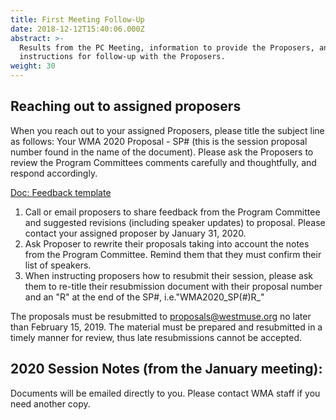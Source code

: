 ```yaml
---
title: First Meeting Follow-Up
date: 2018-12-12T15:40:06.000Z
abstract: >-
  Results from the PC Meeting, information to provide the Proposers, and
  instructions for follow-up with the Proposers.
weight: 30
---
```

## Reaching out to assigned proposers

When you reach out to your assigned Proposers, please title the subject line as follows: Your WMA 2020 Proposal - SP# (this is the session proposal number found in the name of the document). Please ask the Proposers to review the Program Committees comments carefully and thoughtfully, and respond accordingly.

[Doc: Feedback template](/docs/WMA2019_Feedback-Template.docx)

1. Call or email proposers to share feedback from the Program Committee and suggested revisions (including speaker updates) to proposal. Please contact your assigned proposer by January 31, 2020.
2. Ask Proposer to rewrite their proposals taking into account the notes from the Program Committee. Remind them that they must confirm their list of speakers.
3. When instructing proposers how to resubmit their session, please ask them to re-title their resubmission document with their proposal number and an "R" at the end of the SP#, i.e."WMA2020_SP(#)R_"

The proposals must be resubmitted to proposals@westmuse.org no later than February 15, 2019. The material must be prepared and resubmitted in a timely manner for review, thus late resubmissions cannot be accepted.

## 2020 Session Notes (from the January meeting):

Documents will be emailed directly to you. Please contact WMA staff if you need another copy.
